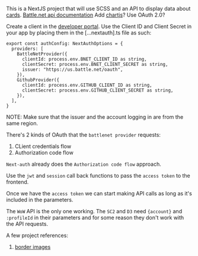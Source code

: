 This is a NextJS project that will use SCSS and an API to display data about [cards](https://rapidapi.com/omgvamp/api/hearthstone/).
[Battle.net api documentation](https://develop.battle.net/documentation/guides)
Add [chartjs](https://www.chartjs.org/)?
Use OAuth 2.0?

Create a client in the [developer portal](https://develop.battle.net/access/clients). Use the Client ID and Client Secret in your app by placing them in
the [...nextauth].ts file as such:

```tsx
export const authConfig: NextAuthOptions = {
  providers: [
    BattleNetProvider({
      clientId: process.env.BNET_CLIENT_ID as string,
      clientSecret: process.env.BNET_CLIENT_SECRET as string,
      issuer: "https://us.battle.net/oauth",
    }),
    GithubProvider({
      clientId: process.env.GITHUB_CLIENT_ID as string,
      clientSecret: process.env.GITHUB_CLIENT_SECRET as string,
    }),
  ],
}
```

NOTE: Make sure that the issuer and the account logging in are from the same region.

There's 2 kinds of OAuth that the `battlenet provider` requests:

1. CLient credentials flow
2. Authorization code flow

`Next-auth` already does the `Authorization code flow` approach.

Use the `jwt` and `session` call back functions to pass the `access token` to the
frontend.

Once we have the `access token` we can start making API calls as long as it's included
in the parameters.

The `WoW` API is the only one working. The `SC2` and `D3` need `{account}`
and `:profileId` in their parameters and for some reason they don't work with the API requests.

A few project references:

1. [border images](https://www.youtube.com/watch?v=ypstT5UfCsk)
